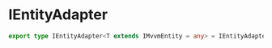 # IEntityAdapter

```ts
export type IEntityAdapter<T extends IMvvmEntity = any> = IEntityAdapterInternal<T>;
```


